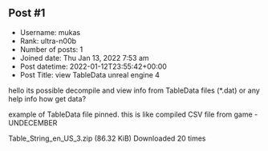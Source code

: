 ## Post #1
- Username: mukas
- Rank: ultra-n00b
- Number of posts: 1
- Joined date: Thu Jan 13, 2022 7:53 am
- Post datetime: 2022-01-12T23:55:42+00:00
- Post Title: view TableData unreal engine 4

hello
its possible decompile and view info from TableData files (*.dat)
or any help info how get data?

example of TableData file pinned. this is like compiled CSV file from game - UNDECEMBER


 Table_String_en_US_3.zip
(86.32 KiB) Downloaded 20 times
